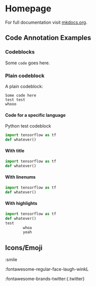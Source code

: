 # Homepage

For full documentation visit [mkdocs.org](https://www.mkdocs.org).

## Code Annotation Examples

### Codeblocks

Some `code` goes here.

### Plain codeblock

A plain codeblock:

```
Some code here
test test
whooo
```

#### Code for a specific language

Python test codeblock

``` py
import tensorflow as tf
def whatever()
```

#### With title

``` py title="bubble_sort.py"
import tensorflow as tf
def whatever()
```

#### With linenums

``` py linenums="1"
import tensorflow as tf
def whatever()
```


#### With highlights

``` py hl="2 3"
import tensorflow as tf
def whatever()
test
        whoa
        yeah
```

## Icons/Emoji

:smile

:fontawesome-regular-face-laugh-winkL

:fontawesome-brands-twitter:{.twitter}